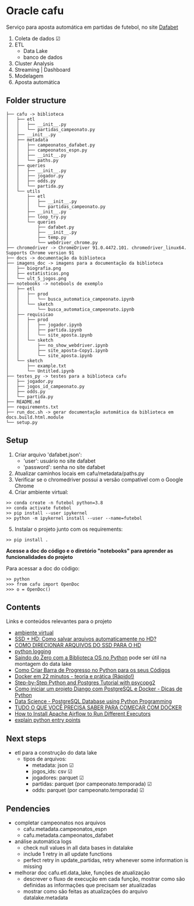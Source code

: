 # Oracle cafu
Serviço para aposta automática em partidas de futebol, no site [Dafabet](https://www.dafabet.com/pt/dfgoal/sports/240-football)

1. Coleta de dados &#9745;
2. ETL 
    - Data Lake
    - banco de dados
3. Cluster Analysis
4. Streaming | Dashboard
5. Modelagem
6. Aposta automática

## Folder structure
```
├── cafu -> biblioteca
│   ├── etl
│   │   ├── __init__.py
│   │   └── partidas_campeonato.py
│   ├── __init__.py
│   ├── metadata
│   │   ├── campeonatos_dafabet.py
│   │   ├── campeonatos_espn.py
│   │   ├── __init__.py
│   │   └── paths.py
│   ├── queries
│   │   ├── __init__.py
│   │   ├── jogador.py
│   │   ├── odds.py
│   │   └── partida.py
│   └── utils
│       ├── etl
│       │   ├── __init__.py
│       │   └── partidas_campeonato.py
│       ├── __init__.py
│       ├── loop_try.py
│       └── queries
│           ├── dafabet.py
│           ├── __init__.py
│           ├── temp.py
│           └── webdriver_chrome.py
├── chromedriver -> ChromeDriver 91.0.4472.101. chromedriver_linux64. Supports Chrome version 91 
├── docs -> documentação da biblioteca
├── imagens_doc -> imagens para a documentação da biblioteca
│   ├── biografia.png
│   ├── estatisticas.png
│   └── ult_5_jogos.png
├── notebooks -> notebools de exemplo
│   ├── etl
│   │   ├── prod
│   │   │   └── busca_automatica_campeonato.ipynb
│   │   └── sketch
│   │       └── busca_automatica_campeonato.ipynb
│   ├── requisicao
│   │   ├── prod
│   │   │   ├── jogador.ipynb
│   │   │   ├── partida.ipynb
│   │   │   └── site_aposta.ipynb
│   │   └── sketch
│   │       ├── no_show_webdriver.ipynb
│   │       ├── site_aposta-Copy1.ipynb
│   │       └── site_aposta.ipynb
│   └── sketch
│       ├── example.txt
│       └── Untitled.ipynb
├── testes_py -> testes para a biblioteca cafu
│   ├── jogador.py
│   ├── jogos_id_campeonato.py
│   ├── odds.py
│   └── partida.py
├── README.md
├── requirements.txt 
├── run_doc.sh -> gerar documentação automática da biblioteca em docs.build.html.module
└── setup.py
```

## Setup
1. Criar arquivo 'dafabet.json':
    - 'user': usuário no site dafabet
    - 'password': senha no site dafabet
2. Atualizar caminhos locais em cafu/metadata/paths.py
3. Verificar se o chromedriver possui a versão compatível com o Google Chrome
4. Criar ambiente virtual:
```
>> conda create -n futebol python=3.8 
>> conda activate futebol 
>> pip install --user ipykernel 
>> python -m ipykernel install --user --name=futebol 
```
5. Instalar o projeto junto com os requirements:
```
>> pip install .
```
**Acesse a doc do código e o diretório "notebooks" para aprender as funcionalidades do projeto**

Para acessar a doc do código:
```
>> python
>>> from cafu import OpenDoc
>>> o = OpenDoc() 
```

## Contents
Links e conteúdos relevantes para o projeto
- [ambiente virtual](https://ichi.pro/pt/criando-um-ambiente-virtual-para-jupyter-notebook-com-pip-e-conda-guia-muito-simples-103212890404103)
- [SSD + HD: Como salvar arquivos automaticamente no HD?](https://www.youtube.com/watch?v=BKxCnUlK6c0)
- [COMO DIRECIONAR ARQUIVOS DO SSD PARA O HD](https://www.youtube.com/watch?v=5IanANDJxE8)
- [python logging](https://docs.python.org/3/howto/logging.html)
- [Saindo do Zero com a Biblioteca OS no Python](https://www.youtube.com/watch?v=ROCyIPA1wWA) pode ser útil na montagem do data lake
- [Como Criar Barra de Progresso no Python para os seus Códigos](https://www.youtube.com/watch?v=qRFPGuBc-KE)
- [Docker em 22 minutos - teoria e prática (Rápido!)](https://www.youtube.com/watch?v=Kzcz-EVKBEQ)
- [Step-by-Step Python and Postgres Tutorial with psycopg2](https://www.youtube.com/watch?v=2PDkXviEMD0)
- [Como iniciar um projeto Django com PostgreSQL e Docker - Dicas de Python](https://www.youtube.com/watch?v=xxjzwdtWozI)
- [Data Science - PostgreSQL Database using Python Programming](https://www.youtube.com/watch?v=d1atQKLFHgY)
- [TUDO O QUE VOCÊ PRECISA SABER PARA COMEÇAR COM DOCKER](https://www.youtube.com/watch?v=RE31GWJGkwA)
- [How to Install Apache Airflow to Run Different Executors](https://www.qubole.com/tech-blog/how-to-install-apache-airflow-to-run-different-executors/)
- [explain python entry points](https://stackoverflow.com/questions/774824/explain-python-entry-points)

## Next steps
- etl para a construção do data lake
    - tipos de arquivos:
        - metadata: json &#9745;
        - jogos_ids: csv &#9745;
        - jogadores: parquet &#9745;
        - partidas: parquet (por campeonato.temporada) &#9745;
        - odds: parquet (por campeonato.temporada) &#9745;

## Pendencies
- completar campeonatos nos arquivos
    - cafu.metadata.campeonatos_espn
    - cafu.metadata.campeonatos_dafabet
- análise automática logs
    - check null values in all data bases in datalake
    - include 1 retry in all update functions
    - perfect retry in update_partidas, retry whenever some information is missing
- melhorar doc cafu.etl.data_lake, funções de atualização
    - descrever o fluxo de execução em cada função, mostrar como são definidas as informações que precisam ser atualizadas
    - mostrar como são feitas as atualizações do arquivo datalake.metadata